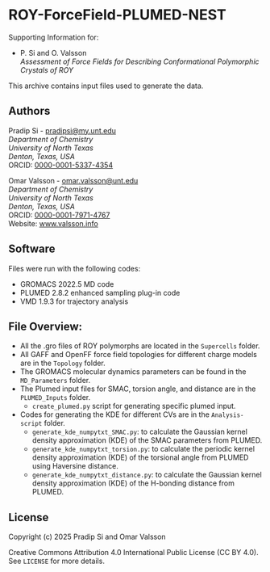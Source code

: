 # ROY-ForceField-PLUMED-NEST

Supporting Information for:
- P. Si and O. Valsson    
*Assessment of Force Fields for Describing Conformational Polymorphic Crystals of ROY* 

This archive contains input files used to generate the data.

## Authors
Pradip Si - pradipsi@my.unt.edu   
*Department of Chemistry*    
*University of North Texas*    
*Denton, Texas, USA*     
ORCID: [0000-0001-5337-4354](https://orcid.org/0000-0001-5337-4354)

Omar Valsson - omar.valsson@unt.edu    
*Department of Chemistry*     
*University of North Texas*    
*Denton, Texas, USA*    
ORCID: [0000-0001-7971-4767](https://orcid.org/0000-0001-7971-4767)     
Website: www.valsson.info

## Software
Files were run with the following codes:
- GROMACS 2022.5 MD code
- PLUMED 2.8.2 enhanced sampling plug-in code 
- VMD 1.9.3 for trajectory analysis

## File Overview:

- All the .gro files of ROY polymorphs are located in the `Supercells` folder.
- All GAFF and OpenFF force field topologies for different charge models are in the `Topology` folder.
- The GROMACS molecular dynamics parameters can be found in the `MD_Parameters` folder.
- The Plumed input files for SMAC, torsion angle, and distance are in the `PLUMED_Inputs` folder.
  - `create_plumed.py` script for generating specific plumed input.
- Codes for generating the KDE for different CVs are in the `Analysis-script` folder.
  - `generate_kde_numpytxt_SMAC.py`: to calculate the Gaussian kernel density approximation (KDE) of the SMAC parameters from PLUMED.
  - `generate_kde_numpytxt_torsion.py`: to calculate the periodic kernel density approximation (KDE) of the torsional angle from PLUMED using Haversine distance.
  - `generate_kde_numpytxt_distance.py`: to calculate the Gaussian kernel density approximation (KDE) of the H-bonding distance from PLUMED.

## License
Copyright (c) 2025 Pradip Si and Omar Valsson

Creative Commons Attribution 4.0 International Public License (CC BY 4.0). See `LICENSE` for more details.

